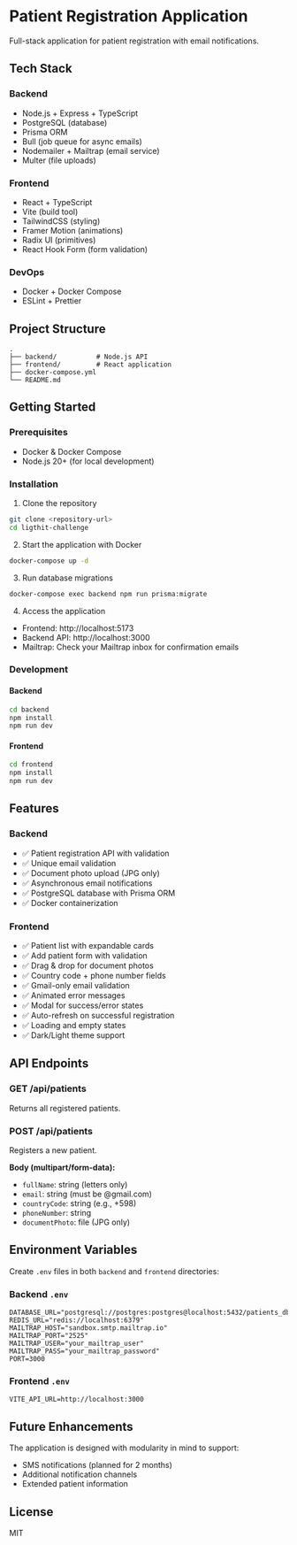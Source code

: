 # Patient Registration Application

Full-stack application for patient registration with email notifications.

## Tech Stack

### Backend
- Node.js + Express + TypeScript
- PostgreSQL (database)
- Prisma ORM
- Bull (job queue for async emails)
- Nodemailer + Mailtrap (email service)
- Multer (file uploads)

### Frontend
- React + TypeScript
- Vite (build tool)
- TailwindCSS (styling)
- Framer Motion (animations)
- Radix UI (primitives)
- React Hook Form (form validation)

### DevOps
- Docker + Docker Compose
- ESLint + Prettier

## Project Structure

```
.
├── backend/          # Node.js API
├── frontend/         # React application
├── docker-compose.yml
└── README.md
```

## Getting Started

### Prerequisites
- Docker & Docker Compose
- Node.js 20+ (for local development)

### Installation

1. Clone the repository
```bash
git clone <repository-url>
cd ligthit-challenge
```

2. Start the application with Docker
```bash
docker-compose up -d
```

3. Run database migrations
```bash
docker-compose exec backend npm run prisma:migrate
```

4. Access the application
- Frontend: http://localhost:5173
- Backend API: http://localhost:3000
- Mailtrap: Check your Mailtrap inbox for confirmation emails

### Development

#### Backend
```bash
cd backend
npm install
npm run dev
```

#### Frontend
```bash
cd frontend
npm install
npm run dev
```

## Features

### Backend
- ✅ Patient registration API with validation
- ✅ Unique email validation
- ✅ Document photo upload (JPG only)
- ✅ Asynchronous email notifications
- ✅ PostgreSQL database with Prisma ORM
- ✅ Docker containerization

### Frontend
- ✅ Patient list with expandable cards
- ✅ Add patient form with validation
- ✅ Drag & drop for document photos
- ✅ Country code + phone number fields
- ✅ Gmail-only email validation
- ✅ Animated error messages
- ✅ Modal for success/error states
- ✅ Auto-refresh on successful registration
- ✅ Loading and empty states
- ✅ Dark/Light theme support

## API Endpoints

### GET /api/patients
Returns all registered patients.

### POST /api/patients
Registers a new patient.

**Body (multipart/form-data):**
- `fullName`: string (letters only)
- `email`: string (must be @gmail.com)
- `countryCode`: string (e.g., +598)
- `phoneNumber`: string
- `documentPhoto`: file (JPG only)

## Environment Variables

Create `.env` files in both `backend` and `frontend` directories:

### Backend `.env`
```env
DATABASE_URL="postgresql://postgres:postgres@localhost:5432/patients_db"
REDIS_URL="redis://localhost:6379"
MAILTRAP_HOST="sandbox.smtp.mailtrap.io"
MAILTRAP_PORT="2525"
MAILTRAP_USER="your_mailtrap_user"
MAILTRAP_PASS="your_mailtrap_password"
PORT=3000
```

### Frontend `.env`
```env
VITE_API_URL=http://localhost:3000
```

## Future Enhancements

The application is designed with modularity in mind to support:
- SMS notifications (planned for 2 months)
- Additional notification channels
- Extended patient information

## License

MIT
